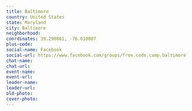 ```yaml
---
title: Baltimore
country: United States
state: Maryland
city: Baltimore
neighborhood: 
coordinates: 39.290861, -76.610807
plus-code:
social-name: Facebook
social-url: https://www.facebook.com/groups/free.code.camp.baltimore
chat-name:
chat-url:
event-name:
event-url:
leader-name:
leader-url:
old-photo: 
cover-photo:
---
```

